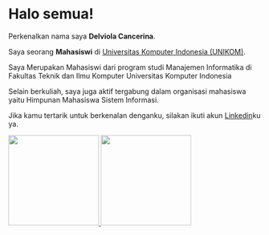 # Halo semua! 

Perkenalkan nama saya **Delviola Cancerina**.<br>

Saya seorang **Mahasiswi** di [Universitas Komputer Indonesia (UNIKOM)](https://www.unikom.ac.id/).<br>

Saya Merupakan Mahasiswi dari program studi Manajemen Informatika di Fakultas Teknik dan Ilmu Komputer Universitas Komputer Indonesia

Selain berkuliah, saya juga aktif tergabung dalam organisasi mahasiswa yaitu Himpunan Mahasiswa Sistem Informasi.<br>

Jika kamu tertarik untuk berkenalan denganku, silakan ikuti akun [Linkedin](https://www.linkedin.com/in/delviola-cancerina/)ku ya.

<p align="left">
<a href="https://github.com/delviolaaa">
  <img height="180em" src="https://github-readme-stats-eight-theta.vercel.app/api?username=penuliscode&show_icons=true&theme=algolia&include_all_commits=true&count_private=true"/>
  <img height="180em" src="https://github-readme-stats-eight-theta.vercel.app/api/top-langs/?username=penuliscode&layout=compact&theme=algolia"/>
</a>
</p>
